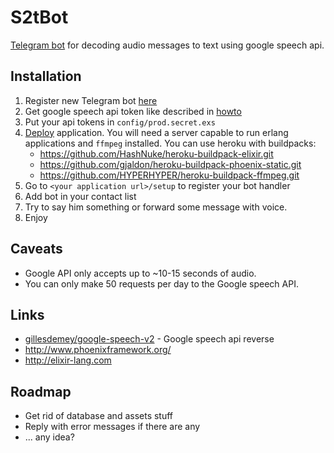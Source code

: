 # S2tBot

[Telegram bot](https://telegram.org/blog/bot-revolution) for decoding audio messages to text using google speech api.

## Installation

1. Register new Telegram bot [here](https://core.telegram.org/bots#3-how-do-i-create-a-bot)
2. Get google speech api token like described in [howto](http://www.chromium.org/developers/how-tos/api-keys)
3. Put your api tokens in `config/prod.secret.exs`
4. [Deploy](http://www.phoenixframework.org/docs/deployment) application. You will need a server capable to run erlang applications and `ffmpeg` installed.
You can use heroku with buildpacks:
	* https://github.com/HashNuke/heroku-buildpack-elixir.git
	* https://github.com/gjaldon/heroku-buildpack-phoenix-static.git
	* https://github.com/HYPERHYPER/heroku-buildpack-ffmpeg.git
5. Go to `<your application url>/setup`	to register your bot handler
6. Add bot in your contact list
7. Try to say him something or forward some message with voice.
8. Enjoy

## Caveats

* Google API only accepts up to ~10-15 seconds of audio.
* You can only make 50 requests per day to the Google speech API.

## Links

* [gillesdemey/google-speech-v2](https://github.com/gillesdemey/google-speech-v2) - Google speech api reverse
* http://www.phoenixframework.org/
* http://elixir-lang.com

## Roadmap

* Get rid of database and assets stuff
* Reply with error messages if there are any
* ... any idea?
